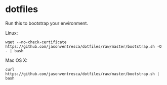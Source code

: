 dotfiles
========

Run this to bootstrap your environment.

Linux:
```
wget --no-check-certificate https://github.com/jasonventresca/dotfiles/raw/master/bootstrap.sh -O - | bash
```

Mac OS X:
```
curl https://github.com/jasonventresca/dotfiles/raw/master/bootstrap.sh | bash
```
